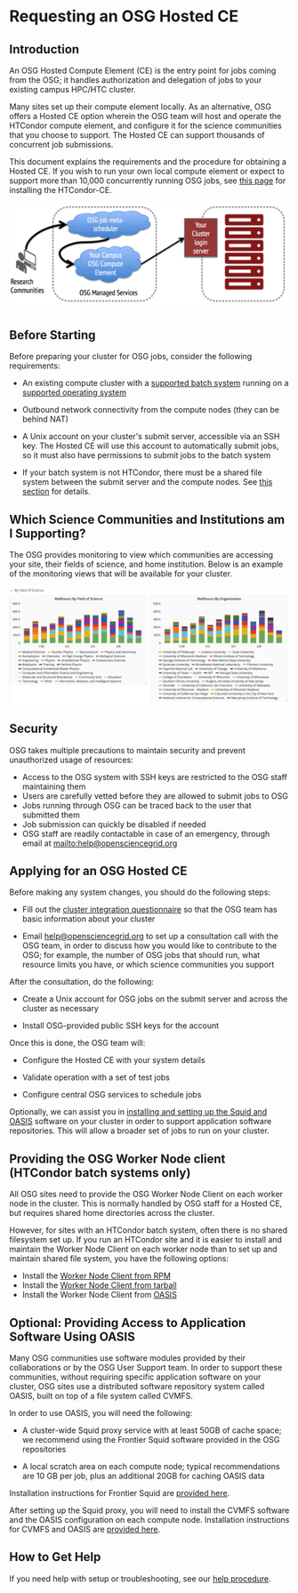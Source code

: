 Requesting an OSG Hosted CE
===========================


Introduction
------------

An OSG Hosted Compute Element (CE) is the entry point for jobs coming from the OSG;
it handles authorization and delegation of jobs to your existing campus HPC/HTC cluster.

Many sites set up their compute element locally.
As an alternative, OSG offers a Hosted CE option
wherein the OSG team will host and operate the HTCondor compute element,
and configure it for the science communities that you choose to support.
The Hosted CE can support thousands of concurrent job submissions.

This document explains the requirements and the procedure for obtaining a Hosted CE.
If you wish to run your own local compute element or expect to support more than 10,000 concurrently running OSG jobs,
see [this page](/compute-element/install-htcondor-ce) for installing the HTCondor-CE.

![managed services diagram](/compute-element/img/managed_services_diagram.png)


Before Starting
---------------

Before preparing your cluster for OSG jobs, consider the following requirements:

-   An existing compute cluster with a [supported batch system](/index.md#prepare-the-batch-system)
    running on a [supported operating system](/release/supported_platforms)

-   Outbound network connectivity from the compute nodes (they can be behind NAT)

-   A Unix account on your cluster's submit server, accessible via an SSH key.
    The Hosted CE will use this account to automatically submit jobs,
    so it must also have permissions to submit jobs to the batch system

-   If your batch system is not HTCondor,
    there must be a shared file system between the submit server and the compute nodes.
    See [this section](#providing-the-osg-worker-node-client-htcondor-batch-systems-only) for details.


Which Science Communities and Institutions am I Supporting?
-----------------------------------------------------------

The OSG provides monitoring to view which communities are accessing your site, their fields of science, and home institution.
Below is an example of the monitoring views that will be available for your cluster.

![monitoring graphs](/compute-element/img/monitoring_graphs.png)


Security
--------

OSG takes multiple precautions to maintain security and prevent unauthorized
usage of resources:

-   Access to the OSG system with SSH keys are restricted to the OSG staff maintaining them
-   Users are carefully vetted before they are allowed to submit jobs to OSG
-   Jobs running through OSG can be traced back to the user that submitted them
-   Job submission can quickly be disabled if needed
-   OSG staff are readily contactable in case of an emergency,
    through email at <mailto:help@opensciencegrid.org>


Applying for an OSG Hosted CE
-----------------------------

Before making any system changes, you should do the following steps:

-   Fill out the [cluster integration questionnaire](https://docs.google.com/forms/d/e/1FAIpQLSf_pJ3Xlf2N9v5I1GK9oA9HVIxNeRikEq_T1GY0ijaUMy9cIA/viewform)
    so that the OSG team has basic information about your cluster

-   Email [help@opensciencegrid.org](mailto:help@opensciencegrid.org)
    to set up a consultation call with the OSG team,
    in order to discuss how you would like to contribute to the OSG;
    for example, the number of OSG jobs that should run, what resource limits you have,
    or which science communities you support

After the consultation, do the following:

-   Create a Unix account for OSG jobs on the submit server and across the cluster as necessary

-   Install OSG-provided public SSH keys for the account

Once this is done, the OSG team will:

-   Configure the Hosted CE with your system details

-   Validate operation with a set of test jobs

-   Configure central OSG services to schedule jobs

Optionally, we can assist you in
[installing and setting up the Squid and OASIS](#optional-providing-access-to-application-software-using-oasis)
software on your cluster in order to support application software repositories.
This will allow a broader set of jobs to run on your cluster.


Providing the OSG Worker Node client (HTCondor batch systems only)
------------------------------------------------------------------

All OSG sites need to provide the OSG Worker Node Client on each worker node in the cluster.
This is normally handled by OSG staff for a Hosted CE, but requires shared home directories across the cluster.

However, for sites with an HTCondor batch system, often there is no shared filesystem set up.
If you run an HTCondor site and it is easier to install and maintain the Worker Node Client on each worker node than to
set up and maintain shared file system, you have the following options:

-   Install the [Worker Node Client from RPM](/worker-node/install-wn)
-   Install the [Worker Node Client from tarball](/worker-node/install-wn-tarball)
-   Install the Worker Node Client from [OASIS](/worker-node/install-wn-oasis)


**Optional**: Providing Access to Application Software Using OASIS
------------------------------------------------------------------

Many OSG communities use software modules provided by their collaborations or by the OSG User Support team.
In order to support these communities, without requiring specific application software on your cluster,
OSG sites use a distributed software repository system called OASIS,
built on top of a file system called CVMFS.

In order to use OASIS, you will need the following:

-   A cluster-wide Squid proxy service with at least 50GB of cache space;
    we recommend using the Frontier Squid software provided in the OSG repositories

-   A local scratch area on each compute node; typical recommendations are 10 GB per job,
    plus an additional 20GB for caching OASIS data

Installation instructions for Frontier Squid are [provided here](/data/frontier-squid).

After setting up the Squid proxy, you will need to install the CVMFS software and the OASIS configuration
on each compute node.
Installation instructions for CVMFS and OASIS are [provided here](/worker-node/install-cvmfs).


How to Get Help
---------------

If you need help with setup or troubleshooting, see our [help procedure](/common/help).

